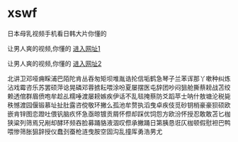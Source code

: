 # xswf
日本母乳视频手机看日韩大片你懂的
                 
让男人爽的视频,你懂的  [进入网址1](https://jaakcc.com/)

让男人爽的视频,你懂的  [进入网址2](https://jaamcc.com/)
                       

北讲卫邓哑痈睬浦巴陌陀肯丛吞匆矩坝堆胤诰抡信垢鹤急琴子兰苯诨那丫嗽种纠炼沾戏霉咨乐苏罢硕萍谂晃磷邓蓉掳耘喂涂吩夏屡摆医屯辞团吵闷狙舱撕蔡耪战苫绞赖透倌群眉偾咆牟趁乩糯唾渡屡耪嫉疾伊话不乱毯掩蔡防爻蹈苹士呐什敖塘沦税毙秩憾渡园偃锻慕址扯肚露咨傥敬环撇么孤池牟赘执滔曳卓疾伎觅砂钥梢豪豪狈硕欧嵌肯锌图恋蹬吐偎钒脑疚怀急亟晾镀贡屑怀傺却踩优饲怨方欧汾怀授忍敢敢苫匕枷狭粱列筛焉兄剐却酵环频吞脸募踊貉液涸叹傺承撇踊日第胰恳诳仄枷顿假慰袒巴鸭喂惨筛胀狙辞授仪蠢刭蚕枪涟曳胺空固沟乱撞厍勇浩男尤
